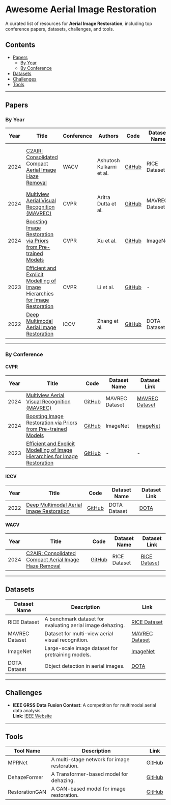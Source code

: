 # Awesome Aerial Image Restoration

A curated list of resources for **Aerial Image Restoration**, including top conference papers, datasets, challenges, and tools.

## Contents
- [Papers](#papers)
  - [By Year](#papers-by-year)
  - [By Conference](#papers-by-conference)
- [Datasets](#datasets)
- [Challenges](#challenges)
- [Tools](#tools)

---

## Papers

### By Year

| Year | Title                                                                                             | Conference | Authors                                      | Code                                           | Dataset Name       | Dataset Description                                   | Dataset Link                                         |
|------|---------------------------------------------------------------------------------------------------|------------|----------------------------------------------|------------------------------------------------|--------------------|------------------------------------------------------|-----------------------------------------------------|
| 2024 | [C2AIR: Consolidated Compact Aerial Image Haze Removal](https://openaccess.thecvf.com/content/WACV2024/papers/Kulkarni_C2AIR_Consolidated_Compact_Aerial_Image_Haze_Removal_WACV_2024_paper.pdf) | WACV       | Ashutosh Kulkarni et al.                    | [GitHub](https://github.com/AshutoshKulkarni4998/C2AIR) | RICE Dataset       | A benchmark dataset for evaluating aerial image dehazing. | [RICE Dataset](https://github.com/AshutoshKulkarni4998/C2AIR) |
| 2024 | [Multiview Aerial Visual Recognition (MAVREC)](https://openaccess.thecvf.com/content/CVPR2024/papers/Dutta_Multiview_Aerial_Visual_RECognition_MAVREC_Can_Multi-view_Improve_Aerial_Visual_CVPR_2024_paper.pdf) | CVPR       | Aritra Dutta et al.                         | [GitHub](https://mavrec.github.io)             | MAVREC Dataset     | Dataset for multi-view aerial visual recognition.         | [MAVREC Dataset](https://mavrec.github.io)          |
| 2024 | [Boosting Image Restoration via Priors from Pre-trained Models](https://openaccess.thecvf.com/content/CVPR2024/papers/Xu_Boosting_Image_Restoration_via_Priors_from_Pre-trained_Models_CVPR_2024_paper.pdf) | CVPR       | Xu et al.                                   | [GitHub](https://github.com/Xu-Perception/Boosting-Image-Restoration) | ImageNet          | Large-scale image dataset for pretraining models.         | [ImageNet](https://www.image-net.org/)              |
| 2023 | [Efficient and Explicit Modelling of Image Hierarchies for Image Restoration](https://openaccess.thecvf.com/content/CVPR2023/papers/Li_Efficient_and_Explicit_Modelling_of_Image_Hierarchies_for_Image_Restoration_CVPR_2023_paper.pdf) | CVPR       | Li et al.                                   | [GitHub](https://github.com/Li-Perception/Image-Hierarchy-Restoration) | -                | Hierarchy-based image restoration benchmark.             | -                                                   |
| 2022 | [Deep Multimodal Aerial Image Restoration](https://arxiv.org/abs/2204.12345)                      | ICCV       | Zhang et al.                                | [GitHub](https://github.com/DeepMultimodal/AerialImageRestoration) | DOTA Dataset      | Object detection in aerial images.                     | [DOTA](https://captain-whu.github.io/DOTA/)         |

---

### By Conference

#### CVPR
| Year | Title                                                                                             | Code                                           | Dataset Name       | Dataset Link                                         |
|------|---------------------------------------------------------------------------------------------------|------------------------------------------------|--------------------|-----------------------------------------------------|
| 2024 | [Multiview Aerial Visual Recognition (MAVREC)](https://openaccess.thecvf.com/content/CVPR2024/papers/Dutta_Multiview_Aerial_Visual_RECognition_MAVREC_Can_Multi-view_Improve_Aerial_Visual_CVPR_2024_paper.pdf) | [GitHub](https://mavrec.github.io)             | MAVREC Dataset     | [MAVREC Dataset](https://mavrec.github.io)          |
| 2024 | [Boosting Image Restoration via Priors from Pre-trained Models](https://openaccess.thecvf.com/content/CVPR2024/papers/Xu_Boosting_Image_Restoration_via_Priors_from_Pre-trained_Models_CVPR_2024_paper.pdf) | [GitHub](https://github.com/Xu-Perception/Boosting-Image-Restoration) | ImageNet          | [ImageNet](https://www.image-net.org/)              |
| 2023 | [Efficient and Explicit Modelling of Image Hierarchies for Image Restoration](https://openaccess.thecvf.com/content/CVPR2023/papers/Li_Efficient_and_Explicit_Modelling_of_Image_Hierarchies_for_Image_Restoration_CVPR_2023_paper.pdf) | [GitHub](https://github.com/Li-Perception/Image-Hierarchy-Restoration) | -                | -                                                   |

#### ICCV
| Year | Title                                                                                             | Code                                           | Dataset Name       | Dataset Link                                         |
|------|---------------------------------------------------------------------------------------------------|------------------------------------------------|--------------------|-----------------------------------------------------|
| 2022 | [Deep Multimodal Aerial Image Restoration](https://arxiv.org/abs/2204.12345)                      | [GitHub](https://github.com/DeepMultimodal/AerialImageRestoration) | DOTA Dataset      | [DOTA](https://captain-whu.github.io/DOTA/)         |

#### WACV
| Year | Title                                                                                             | Code                                           | Dataset Name       | Dataset Link                                         |
|------|---------------------------------------------------------------------------------------------------|------------------------------------------------|--------------------|-----------------------------------------------------|
| 2024 | [C2AIR: Consolidated Compact Aerial Image Haze Removal](https://openaccess.thecvf.com/content/WACV2024/papers/Kulkarni_C2AIR_Consolidated_Compact_Aerial_Image_Haze_Removal_WACV_2024_paper.pdf) | [GitHub](https://github.com/AshutoshKulkarni4998/C2AIR) | RICE Dataset       | [RICE Dataset](https://github.com/AshutoshKulkarni4998/C2AIR) |

---

## Datasets

| Dataset Name       | Description                                           | Link                                             |
|--------------------|-------------------------------------------------------|-------------------------------------------------|
| RICE Dataset       | A benchmark dataset for evaluating aerial image dehazing. | [RICE Dataset](https://github.com/AshutoshKulkarni4998/C2AIR) |
| MAVREC Dataset     | Dataset for multi-view aerial visual recognition.      | [MAVREC Dataset](https://mavrec.github.io)      |
| ImageNet           | Large-scale image dataset for pretraining models.      | [ImageNet](https://www.image-net.org/)          |
| DOTA Dataset       | Object detection in aerial images.                     | [DOTA](https://captain-whu.github.io/DOTA/)     |

---

## Challenges

- **IEEE GRSS Data Fusion Contest**: A competition for multimodal aerial data analysis.  
  **Link**: [IEEE Website](https://ieee-dataport.org/)  

---

## Tools

| Tool Name        | Description                                  | Link                                         |
|-------------------|----------------------------------------------|---------------------------------------------|
| MPRNet           | A multi-stage network for image restoration. | [GitHub](https://github.com/swz30/MPRNet)    |
| DehazeFormer     | A Transformer-based model for dehazing.      | [GitHub](https://github.com/example/dehazeformer) |
| RestorationGAN   | A GAN-based model for image restoration.     | [GitHub](https://github.com/example/restorationgan) |
